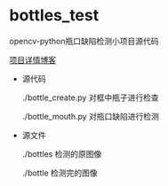 # bottles_test
opencv-python瓶口缺陷检测小项目源代码

[项目详情博客](https://blog.csdn.net/Sparks_of_fire/article/details/112784025)

- 源代码

  ./bottle_create.py  对框中瓶子进行检查

  ./bottle_mouth.py   对瓶口缺陷进行检测

- 源文件

  ./bottles           检测的原图像

  ./bottle            检测完的图像




